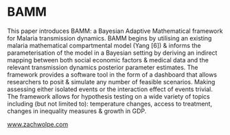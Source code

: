 # BAMM

This paper introduces BAMM: a Bayesian Adaptive Mathematical framework for Malaria transmission dynamics. BAMM begins by utilising an existing malaria mathematical compartmental model (Yang [6]) & informs the parameterisation of the model in a Bayesian setting by deriving an indirect mapping between both social economic factors & medical data and the relevant transmission dynamics posterior parameter estimates. The framework provides a software tool in the form of a dashboard that allows researchers to posit & simulate any number of feasible scenarios. Making assessing either isolated events or the interaction effect of events trivial. The framework allows for hypothesis testing on a wide variety of topics including (but not limited to): temperature changes, access to treatment, changes in inequality measures & growth in GDP.

www.zachwolpe.com
